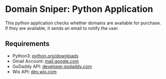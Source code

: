 # Domain Sniper: Python Application
This python application checks whether domains are available for purchase. If they are available, it sends an email to notify the user.

## Requirements
- Python3: [python.org/downloads](https://www.python.org/downloads/)
- Gmail Account: [mail.google.com](https://mail.google.com/)
- GoDaddy API: [developer.godaddy.com](https://developer.godaddy.com/)
- Wix API: [dev.wix.com](https://dev.wix.com/api/rest/getting-started)
